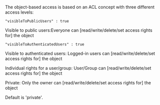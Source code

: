 The object-based access is based on an ACL concept with three different access levels:

    "visibleToPublicUsers" : true

Visible to public users:Everyone can [read/write/delete/set access rights for] the object

    "visibleToAuthenticatedUsers" : true

Visible to authenticated users: Logged-in users can [read/write/delete/set access rights for] the object

Individual rights for a user/group: User/Group can [read/write/delete/set access rights for] the object

Private: Only the owner can [read/write/delete/set access rights for] the object

Default is 'private'.
